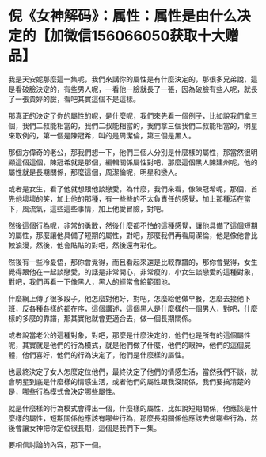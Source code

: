 # 倪《女神解码》：属性：属性是由什么决定的【加微信156066050获取十大赠品】

我是天安妮那麼這一集呢，我們來講你的屬性是有什麼決定的，那很多兄弟說，這是看破臉決定的，有些男人呢，一看他一臉就長了一張，因為破臉有些人呢，就長了一張貴婷的臉，看吧其實這個不是這樣。

那真正的決定了你的屬性的呢，是什麼呢，我們來先看一個例子，比如說我們拿三個，我們二叔能相當的，我們二叔能相當的，我們拿三個我們二叔能相當的，明星來取例的，第一個是陳冠希，叫的是周潔倫，第三個是黑人。

那個方偉奇的老公，那我們想一下，他們三個人分別是什麼樣的屬性，那當然很明顯這個這個，陳冠希就是那個，編輯關係屬性對吧，那麼這個黑人陳建州呢，他的屬性就是長期關係，那麼這個，周潔倫呢，明星和戀人。

或者是女生，看了他就想跟他談戀愛，為什麼，我們來看，像陳冠希呢，那個，首先他壞壞的笑，加上他的那種，有一些些的不太負責任的感覺，加上那種活在當下，風流氣，這些這些事情，加上他愛冒險，對吧。

然後這個行為呢，非常的勇敢，然後什麼都不怕的這種感覺，讓他具備了這個短期的屬性，那麼讓他具備了短期的屬性，對吧，那麼我們再看周潔倫，他是像他會比較浪漫，然後，他會貼貼的對吧，然後還有彩化。

然後有一些冷憂悟，那你會覺得，而且看起來還是比較靠譜的，那你會覺得，女生覺得跟他在一起談戀愛，的話是非常開心，非常瘦的，小女生談戀愛的這種對象，對吧，我們再看一下像黑人，黑人的經常會給範圍池。

什麼網上傳了很多段子，他怎麼對他好，對吧，怎麼給他做早餐，怎麼去接他下班，反各種各樣的都在序，這個講述，這個黑人是什麼樣的一個男人，對吧，什麼樣的多麼的靠譜，那其實他就會更適合去，做一個長期關係。

或者說當老公的這種對象，對吧，那麼是什麼決定的，他們也是所有的這個屬性呢，其實就是他們的行為模式，就是他們做了什麼，他們的眼神，他們的這個屍體，他們喜好，他們的行為決定了，他們是什麼樣的屬性。

也最終決定了女人怎麼定位他們，最終決定了他們的情感生活，當然我們不談，就會明星到底是什麼樣的情感生活，或者他們的屬性跟我沒關係，我們要搞清楚的是，哪些行為模式會決定哪些屬性。

就是什麼樣的行為模式會得出一個，什麼樣的屬性，比如說短期關係，他應該是什麼樣的屬性，短期關係他應該有哪些行為，那麼長期關係他應該去做哪些行為，然後會讓女神把你定位很長期，這個是我們下一集。

要相信討論的內容，那下一個。